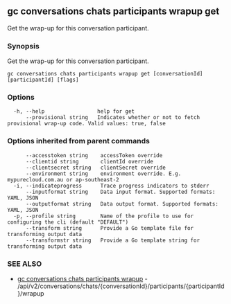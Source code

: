 ## gc conversations chats participants wrapup get

Get the wrap-up for this conversation participant. 

### Synopsis

Get the wrap-up for this conversation participant. 

```
gc conversations chats participants wrapup get [conversationId] [participantId] [flags]
```

### Options

```
  -h, --help                 help for get
      --provisional string   Indicates whether or not to fetch provisional wrap-up code. Valid values: true, false
```

### Options inherited from parent commands

```
      --accesstoken string    accessToken override
      --clientid string       clientId override
      --clientsecret string   clientSecret override
      --environment string    environment override. E.g. mypurecloud.com.au or ap-southeast-2
  -i, --indicateprogress      Trace progress indicators to stderr
      --inputformat string    Data input format. Supported formats: YAML, JSON
      --outputformat string   Data output format. Supported formats: YAML, JSON
  -p, --profile string        Name of the profile to use for configuring the cli (default "DEFAULT")
      --transform string      Provide a Go template file for transforming output data
      --transformstr string   Provide a Go template string for transforming output data
```

### SEE ALSO

* [gc conversations chats participants wrapup](gc_conversations_chats_participants_wrapup.html)	 - /api/v2/conversations/chats/{conversationId}/participants/{participantId}/wrapup


